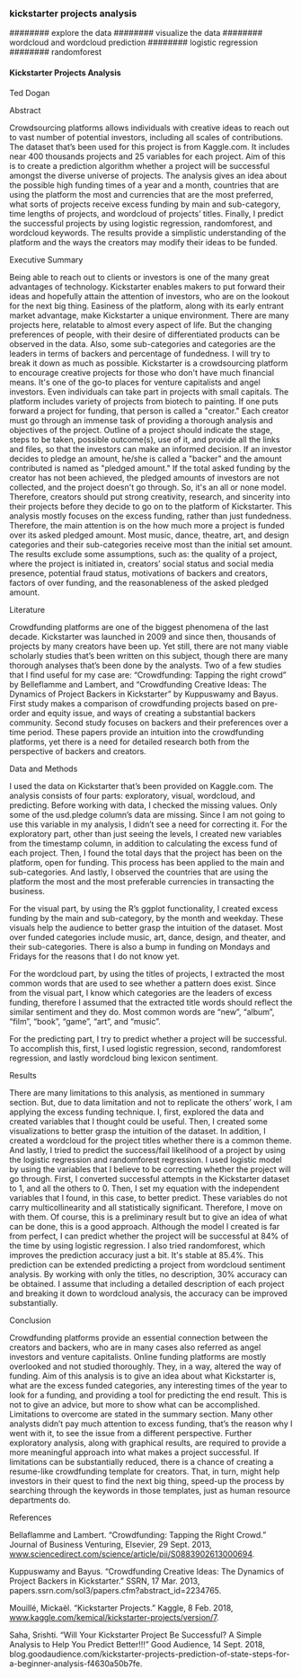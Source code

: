 ### kickstarter projects analysis
 ######## explore the data
 ######## visualize the data
 ######## wordcloud and wordcloud prediction
 ######## logistic regression
 ######## randomforest


#### Kickstarter Projects Analysis
Ted Dogan

Abstract

Crowdsourcing platforms allows individuals with creative ideas to reach out to vast number of potential investors, including all scales of contributions. The dataset that’s been used for this project is from Kaggle.com. It includes near 400 thousands projects and 25 variables for each project. Aim of this is to create a prediction algorithm whether a project will be successful amongst the diverse universe of projects. The analysis gives an idea about the possible high funding times of a year and a month, countries that are using the platform the most and currencies that are the most preferred, what sorts of projects receive excess funding by main and sub-category, time lengths of projects, and wordcloud of projects’ titles. Finally, I predict the successful projects by using logistic regression, randomforest, and wordcloud keywords. The results provide a simplistic understanding of the platform and the ways the creators may modify their ideas to be funded.

Executive Summary

Being able to reach out to clients or investors is one of the many great advantages of technology. Kickstarter enables makers to put forward their ideas and hopefully attain the attention of investors, who are on the lookout for the next big thing. Easiness of the platform, along with its early entrant market advantage, make Kickstarter a unique environment. There are many projects here, relatable to almost every aspect of life. But the changing preferences of people, with their desire of differentiated products can be observed in the data. Also, some sub-categories and categories are the leaders in terms of backers and percentage of fundedness. I will try to break it down as much as possible.
Kickstarter is a crowdsourcing platform to encourage creative projects for those who don't have much financial means. It's one of the go-to places for venture capitalists and angel investors. Even individuals can take part in projects with small capitals. The platform includes variety of projects from biotech to painting. If one puts forward a project for funding, that person is called a "creator." Each creator must go through an immense task of providing a thorough analysis and objectives of the project. Outline of a project should indicate the stage, steps to be taken, possible outcome(s), use of it, and provide all the links and files, so that the investors can make an informed decision. If an investor decides to pledge an amount, he/she is called a "backer" and the amount contributed is named as "pledged amount." If the total asked funding by the creator has not been achieved, the pledged amounts of investors are not collected, and the project doesn't go through. So, it's an all or none model. Therefore, creators should put strong creativity, research, and sincerity into their projects before they decide to go on to the platform of Kickstarter.
This analysis mostly focuses on the excess funding, rather than just fundedness. Therefore, the main attention is on the how much more a project is funded over its asked pledged amount. Most music, dance, theatre, art, and design categories and their sub-categories receive most than the initial set amount. The results exclude some assumptions, such as: the quality of a project, where the project is initiated in, creators’ social status and social media presence, potential fraud status, motivations of backers and creators, factors of over funding, and the reasonableness of the asked pledged amount.

Literature

Crowdfunding platforms are one of the biggest phenomena of the last decade. Kickstarter was launched in 2009 and since then, thousands of projects by many creators have been up. Yet still, there are not many viable scholarly studies that’s been written on this subject, though there are many thorough analyses that’s been done by the analysts. Two of a few studies that I find useful for my case are: “Crowdfunding: Tapping the right crowd” by Belleflamme and Lambert, and “Crowdfunding Creative Ideas: The Dynamics of Project Backers in Kickstarter” by Kuppuswamy and Bayus. First study makes a comparison of crowdfunding projects based on pre-order and equity issue, and ways of creating a substantial backers community. Second study focuses on backers and their preferences over a time period. These papers provide an intuition into the crowdfunding platforms, yet there is a need for detailed research both from the perspective of backers and creators.

Data and Methods

I used the data on Kickstarter that’s been provided on Kaggle.com. The analysis consists of four parts: exploratory, visual, wordcloud, and predicting. Before working with data, I checked the missing values. Only some of the usd.pledge column’s data are missing. Since I am not going to use this variable in my analysis, I didn’t see a need for correcting it. For the exploratory part, other than just seeing the levels, I created new variables from the timestamp column, in addition to calculating the excess fund of each project. Then, I found the total days that the project has been on the platform, open for funding. This process has been applied to the main and sub-categories. And lastly, I observed the countries that are using the platform the most and the most preferable currencies in transacting the business. 
 
 

For the visual part, by using the R’s ggplot functionality, I created excess funding by the main and sub-category, by the month and weekday. These visuals help the audience to better grasp the intuition of the dataset. Most over funded categories include music, art, dance, design, and theater, and their sub-categories. There is also a bump in funding on Mondays and Fridays for the reasons that I do not know yet.
  
  
For the wordcloud part, by using the titles of projects, I extracted the most common words that are used to see whether a pattern does exist. Since from the visual part, I know which categories are the leaders of excess funding, therefore I assumed that the extracted title words should reflect the similar sentiment and they do. Most common words are “new”, “album”, “film”, “book”, “game”, “art”, and “music”. 
  
For the predicting part, I try to predict whether a project will be successful. To accomplish this, first, I used logistic regression, second, randomforest regression, and lastly wordcloud bing lexicon sentiment.
 
 
 

Results

There are many limitations to this analysis, as mentioned in summary section. But, due to data limitation and not to replicate the others’ work, I am applying the excess funding technique. 
I, first, explored the data and created variables that I thought could be useful. Then, I created some visualizations to better grasp the intuition of the dataset. In addition, I created a wordcloud for the project titles whether there is a common theme. And lastly, I tried to predict the success/fail likelihood of a project by using the logistic regression and randomforest regression.
I used logistic model by using the variables that I believe to be correcting whether the project will go through. First, I converted successful attempts in the Kickstarter dataset to 1, and all the others to 0. Then, I set my equation with the independent variables that I found, in this case, to better predict. These variables do not carry multicollinearity and all statistically significant. Therefore, I move on with them. Of course, this is a preliminary result but to give an idea of what can be done, this is a good approach. Although the model I created is far from perfect, I can predict whether the project will be successful at 84% of the time by using logistic regression.
I also tried randomforest, which improves the prediction accuracy just a bit. It's stable at 85.4%.
This prediction can be extended predicting a project from wordcloud sentiment analysis. By working with only the titles, no description, 30% accuracy can be obtained. I assume that including a detailed description of each project and breaking it down to wordcloud analysis, the accuracy can be improved substantially. 

Conclusion

Crowdfunding platforms provide an essential connection between the creators and backers, who are in many cases also referred as angel investors and venture capitalists. Online funding platforms are mostly overlooked and not studied thoroughly. They, in a way, altered the way of funding. Aim of this analysis is to give an idea about what Kickstarter is, what are the excess funded categories, any interesting times of the year to look for a funding, and providing a tool for predicting the end result.  This is not to give an advice, but more to show what can be accomplished. Limitations to overcome are stated in the summary section. Many other analysts didn’t pay much attention to excess funding, that’s the reason why I went with it, to see the issue from a different perspective. Further exploratory analysis, along with graphical results, are required to provide a more meaningful approach into what makes a project successful. If limitations can be substantially reduced, there is a chance of creating a resume-like crowdfunding template for creators. That, in turn, might help investors in their quest to find the next big thing, speed-up the process by searching through the keywords in those templates, just as human resource departments do.






References

Bellaflamme and Lambert. “Crowdfunding: Tapping the Right Crowd.” Journal of Business Venturing, Elsevier, 29 Sept. 2013, www.sciencedirect.com/science/article/pii/S0883902613000694.

Kuppuswamy and Bayus. “Crowdfunding Creative Ideas: The Dynamics of Project Backers in Kickstarter.” SSRN, 17 Mar. 2013, papers.ssrn.com/sol3/papers.cfm?abstract_id=2234765.

Mouillé, Mickaël. “Kickstarter Projects.” Kaggle, 8 Feb. 2018, www.kaggle.com/kemical/kickstarter-projects/version/7.

Saha, Srishti. “Will Your Kickstarter Project Be Successful? A Simple Analysis to Help You Predict Better!!!” Good Audience, 14 Sept. 2018, blog.goodaudience.com/kickstarter-projects-prediction-of-state-steps-for-a-beginner-analysis-f4630a50b7fe.

